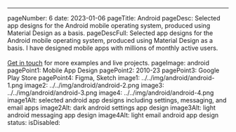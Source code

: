 ---
pageNumber: 6
date: 2023-01-06
pageTitle: Android
pageDesc: Selected app designs for the Android mobile operating system, produced using Material Design as a basis.
pageDescFull: Selected app designs for the Android mobile operating system, produced using Material Design as a basis. I have designed mobile apps with millions of monthly active users. </br></br><a href="mailto:e@benbate.com">Get in touch</a> for more examples and live projects.
pageImage: android
pagePoint1: Mobile App Design
pagePoint2: 2010-23
pagePoint3: Google Play Store
pagePoint4: Figma, Sketch
image1: ../../img/android/android-1.png
image2: ../../img/android/android-2.png
image3: ../../img/android/android-3.png
image4: ../../img/android/android-4.png
image1Alt: selected android app designs including settings, messaging, and email apps
image2Alt: dark android settings app design
image3Alt: light android messaging app design
image4Alt: light email android app design
status: 
isDisabled: 